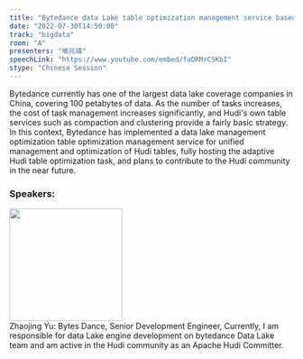 ```yaml
---
title: "Bytedance data Lake table optimization management service based on Apache Hudi"
date: "2022-07-30T14:50:00"
track: "bigdata"
room: "A"
presenters: "喻兆靖"
speechLink: "https://www.youtube.com/embed/faDRMrC5KbI"
stype: "Chinese Session"
---
```

Bytedance currently has one of the largest data lake coverage companies in China, covering 100 petabytes of data.
As the number of tasks increases, the cost of task management increases significantly, and Hudi's own table services such as compaction and clustering provide a fairly basic strategy.
In this context, Bytedance has implemented a data lake management optimization table optimization management service for unified management and optimization of Hudi tables, fully hosting the adaptive Hudi table optimization task, and plans to contribute to the Hudi community in the near future.
 ### Speakers: 
 <img src="images/speaker/1213.png" width="200" /><br>Zhaojing Yu: Bytes Dance, Senior Development Engineer, Currently, I am responsible for data Lake engine development on bytedance Data Lake team and am active in the Hudi community as an Apache Hudi Committer.

 